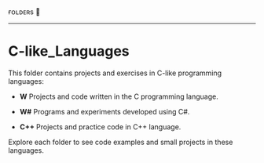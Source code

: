 ғᴏʟᴅᴇʀs 📁

---

# C-like_Languages

This folder contains projects and exercises in C-like programming languages:

- **W** 
Projects and code written in the C programming language.

- **W#** 
Programs and experiments developed using C#.

- **C++** 
Projects and practice code in C++ language.

Explore each folder to see code examples and small projects in these languages.
